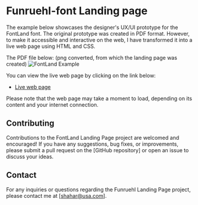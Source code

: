 
# Funruehl-font Landing page

The example below showcases the designer's UX/UI prototype for the FontLand font. The original prototype was created in PDF format. However, to make it accessible and interactive on the web, I have transformed it into a live web page using HTML and CSS.

The PDF file below: (png converted, from which the landing page was created)
![FontLand Example](https://files.catbox.moe/hjmntg.png)

You can view the live web page by clicking on the link below:
- [Live web page](https://dorshemesh.com/funruehl)

Please note that the web page may take a moment to load, depending on its content and your internet connection.

## Contributing

Contributions to the FontLand Landing Page project are welcomed and encouraged! If you have any suggestions, bug fixes, or improvements, please submit a pull request on the [GitHub repository] or open an issue to discuss your ideas.

## Contact

For any inquiries or questions regarding the Funruehl Landing Page project, please contact me at [shahar@usa.com].
